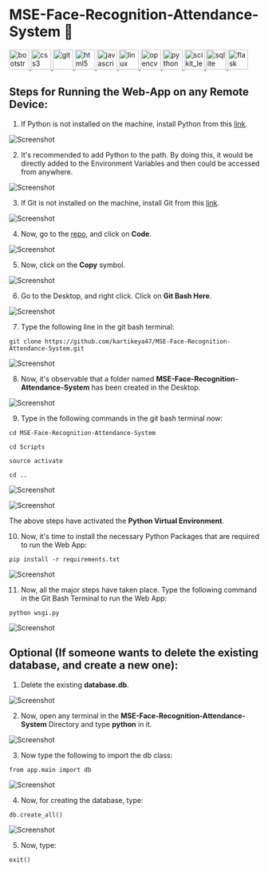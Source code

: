 # MSE-Face-Recognition-Attendance-System :robot:

<p align="left"> <a href="https://getbootstrap.com" target="_blank" rel="noreferrer"> <img src="https://raw.githubusercontent.com/devicons/devicon/master/icons/bootstrap/bootstrap-plain-wordmark.svg" alt="bootstrap" width="40" height="40"/> </a> <a href="https://www.w3schools.com/css/" target="_blank" rel="noreferrer"> <img src="https://raw.githubusercontent.com/devicons/devicon/master/icons/css3/css3-original-wordmark.svg" alt="css3" width="40" height="40"/> </a> <a href="https://git-scm.com/" target="_blank" rel="noreferrer"> <img src="https://www.vectorlogo.zone/logos/git-scm/git-scm-icon.svg" alt="git" width="40" height="40"/> </a> <a href="https://www.w3.org/html/" target="_blank" rel="noreferrer"> <img src="https://raw.githubusercontent.com/devicons/devicon/master/icons/html5/html5-original-wordmark.svg" alt="html5" width="40" height="40"/> </a> <a href="https://developer.mozilla.org/en-US/docs/Web/JavaScript" target="_blank" rel="noreferrer"> <img src="https://raw.githubusercontent.com/devicons/devicon/master/icons/javascript/javascript-original.svg" alt="javascript" width="40" height="40"/> </a> <a href="https://www.linux.org/" target="_blank" rel="noreferrer"> <img src="https://raw.githubusercontent.com/devicons/devicon/master/icons/linux/linux-original.svg" alt="linux" width="40" height="40"/> </a> <a href="https://opencv.org/" target="_blank" rel="noreferrer"> <img src="https://www.vectorlogo.zone/logos/opencv/opencv-icon.svg" alt="opencv" width="40" height="40"/> </a> <a href="https://www.python.org" target="_blank" rel="noreferrer"> <img src="https://raw.githubusercontent.com/devicons/devicon/master/icons/python/python-original.svg" alt="python" width="40" height="40"/> </a> <a href="https://scikit-learn.org/" target="_blank" rel="noreferrer"> <img src="https://upload.wikimedia.org/wikipedia/commons/0/05/Scikit_learn_logo_small.svg" alt="scikit_learn" width="40" height="40"/> </a> <a href="https://www.sqlite.org/" target="_blank" rel="noreferrer"> <img src="https://www.vectorlogo.zone/logos/sqlite/sqlite-icon.svg" alt="sqlite" width="40" height="40"/> </a> <a href="https://flask.palletsprojects.com/" target="_blank" rel="noreferrer"> <img src="https://www.vectorlogo.zone/logos/pocoo_flask/pocoo_flask-icon.svg" alt="flask" width="40" height="40"/> </a> </p>

## Steps for Running the Web-App on any Remote Device:

1. If Python is not installed on the machine, install Python from this [link](https://www.python.org/downloads/).

![Screenshot](Screenshots/1.png)

2. It's recommended to add Python to the path. By doing this, it would be directly added to the Environment Variables and then could be accessed from anywhere.

![Screenshot](Screenshots/2.png)

3. If Git is not installed on the machine, install Git from this [link](https://git-scm.com/downloads).

![Screenshot](Screenshots/3.png)

4. Now, go to the [repo](https://github.com/kartikeya47/MSE-Face-Recognition-Attendance-System), and click on **Code**.

![Screenshot](Screenshots/4.png)

5. Now, click on the **Copy** symbol.

![Screenshot](Screenshots/5.png)

6. Go to the Desktop, and right click. Click on **Git Bash Here**.

![Screenshot](Screenshots/6.png)

7. Type the following line in the git bash terminal:
```
git clone https://github.com/kartikeya47/MSE-Face-Recognition-Attendance-System.git
```

![Screenshot](Screenshots/7.png)

8. Now, it's observable that a folder named **MSE-Face-Recognition-Attendance-System** has been created in the Desktop.

![Screenshot](Screenshots/8.png)

9. Type in the following commands in the git bash terminal now:
```
cd MSE-Face-Recognition-Attendance-System
```
```
cd Scripts
```
```
source activate
```
```
cd ..
```

![Screenshot](Screenshots/9.png)

![Screenshot](Screenshots/10.png)

The above steps have activated the **Python Virtual Environment**.

10. Now, it's time to install the necessary Python Packages that are required to run the Web App:

```
pip install -r requirements.txt
```

![Screenshot](Screenshots/11.png)

11. Now, all the major steps have taken place. Type the following command in the Git Bash Terminal to run the Web App:

```
python wsgi.py
```

![Screenshot](Screenshots/12.png)

## Optional (If someone wants to delete the existing database, and create a new one):

1. Delete the existing **database.db**.

![Screenshot](Screenshots/16.png)

2. Now, open any terminal in the **MSE-Face-Recognition-Attendance-System** Directory and type **python** in it.

![Screenshot](Screenshots/13.png)

3. Now type the following to import the db class:
```
from app.main import db
```

![Screenshot](Screenshots/14.png)

4. Now, for creating the database, type:
```
db.create_all()
```

![Screenshot](Screenshots/15.png)

5. Now, type:

```
exit()
```





